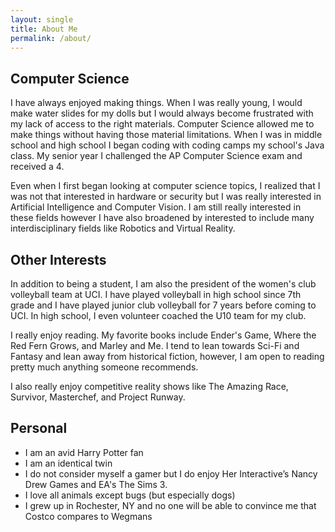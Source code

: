 ```yaml
---
layout: single
title: About Me
permalink: /about/
---
```


## Computer Science
I have always enjoyed making things. When I was really young, I would make water slides for my dolls but I would always become frustrated with my lack of access to the right materials. Computer Science allowed me to make things without having those material limitations. When I was in middle school and high school I began coding with coding camps my school's Java class. My senior year I challenged the AP Computer Science exam and received a 4.

Even when I first began looking at computer science topics, I realized that I was not that interested in hardware or security but I was really interested in Artificial Intelligence and Computer Vision. I am still really interested in these fields however I have also broadened by interested to include many interdisciplinary fields like Robotics and Virtual Reality.

## Other Interests
In addition to being a student, I am also the president of the women's club volleyball team at UCI. I have played volleyball in high school since 7th grade and I have played junior club volleyball for 7 years before coming to UCI. In high school, I even volunteer coached the U10 team for my club.

I really enjoy reading. My favorite books include Ender's Game, Where the Red Fern Grows, and Marley and Me. I tend to lean towards Sci-Fi and Fantasy and lean away from historical fiction, however, I am open to reading pretty much anything someone recommends.

I also really enjoy competitive reality shows like The Amazing Race, Survivor, Masterchef, and Project Runway.

## Personal
- I am an avid Harry Potter fan
- I am an identical twin
- I do not consider myself a gamer but I do enjoy Her Interactive’s Nancy Drew Games and EA's The Sims 3.
- I love all animals except bugs (but especially dogs)
- I grew up in Rochester, NY and no one will be able to convince me that Costco compares to Wegmans
